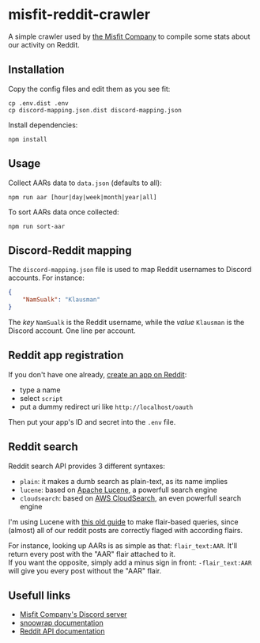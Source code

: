 # misfit-reddit-crawler

A simple crawler used by [the Misfit Company](https://www.reddit.com/r/The_Misfit_Company/) to compile some stats about our activity on Reddit.

## Installation

Copy the config files and edit them as you see fit:

```shell
cp .env.dist .env
cp discord-mapping.json.dist discord-mapping.json
```

Install dependencies:

```shell
npm install
```

## Usage

Collect AARs data to `data.json` (defaults to all):

```shell
npm run aar [hour|day|week|month|year|all]
```

To sort AARs data once collected:

```shell
npm run sort-aar
```

## Discord-Reddit mapping

The `discord-mapping.json` file is used to map Reddit usernames to Discord accounts. For instance:

```json
{
    "NamSualk": "Klausman"
}
```

The _key_ `NamSualk` is the Reddit username, while the _value_ `Klausman` is the Discord account. One line per account.

## Reddit app registration

If you don't have one already, [create an app on Reddit](https://www.reddit.com/prefs/apps):
- type a name
- select `script`
- put a dummy redirect uri like `http://localhost/oauth`
  
Then put your app's ID and secret into the `.env` file.

## Reddit search

Reddit search API provides 3 different syntaxes:

- `plain`: it makes a dumb search as plain-text, as its name implies
- `lucene`: based on [Apache Lucene](https://lucene.apache.org), a powerfull search engine 
- `cloudsearch`: based on [AWS CloudSearch](https://aws.amazon.com/cloudsearch/), an even powerfull search engine

I'm using Lucene with [this old guide](https://www.reddit.com/wiki/search?v=844e4166-31a2-11e7-9668-0ab9a12c3b60) to make flair-based queries, since (almost) all of our reddit posts are correctly flaged with according flairs.

For instance, looking up AARs is as simple as that: `flair_text:AAR`. It'll return every post with the "AAR" flair attached to it.  
If you want the opposite, simply add a minus sign in front: `-flair_text:AAR` will give you every post without the "AAR" flair.

## Usefull links

- [Misfit Company's Discord server](https://discord.gg/ktvBnYrWHE)
- [snoowrap documentation](https://not-an-aardvark.github.io/snoowrap/index.html)
- [Reddit API documentation](https://www.reddit.com/dev/api/)
